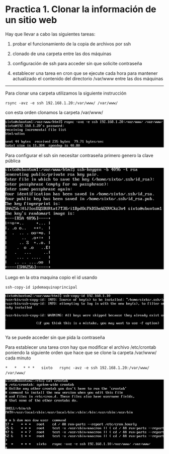 # Practica 1. Clonar la información de un sitio web

Hay que llevar a cabo las siguientes tareas:

1. probar el funcionamiento de la copia de archivos por ssh

2. clonado de una carpeta entre las dos máquinas

3. configuración de ssh para acceder sin que solicite contraseña

4. establecer una tarea en cron que se ejecute cada hora para mantener
actualizado el contenido del directorio /var/www entre las dos máquinas

---

Para clonar una carpeta utilizamos la siguiente instrucción
	
	rsync -avz -e ssh 192.168.1.20:/var/www/ /var/www/

con esta orden clonamos la carpeta /var/www/

![img](https://github.com/SixtoCoca/SWAP/blob/master/Imagenes/copiaP2.png)

Para configurar el ssh sin necesitar contraseña primero genero la clave pública

![img](https://github.com/SixtoCoca/SWAP/blob/master/Imagenes/generarkeygenP2.png)

Luego en la otra maquina copio el id usando 

	ssh-copy-id ipdemaquinaprincipal

![img](https://github.com/SixtoCoca/SWAP/blob/master/Imagenes/copiaidP2.png)

Ya se puede acceder sin que pida la contraseña

Para establecer una tarea cron hay que modificar el archivo /etc/crontab poniendo la siguiente orden que hace que se clone la carpeta /var/www/ cada minuto

	*	*	* * *	sixto	rsync -avz -e ssh 192.168.1.20:/var/www/ /var/www/

![img](https://github.com/SixtoCoca/SWAP/blob/master/Imagenes/crontabP2.png)

